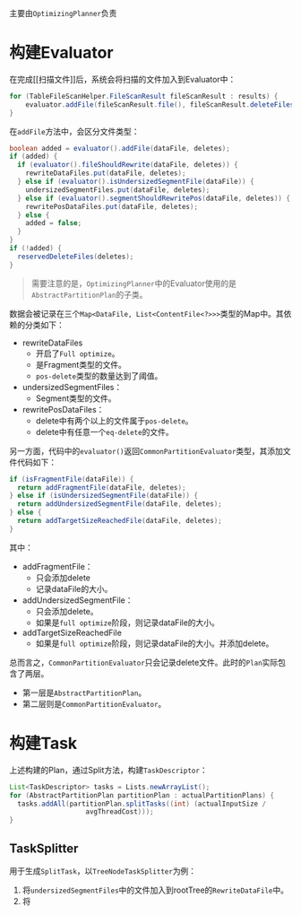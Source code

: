 主要由`OptimizingPlanner`负责
# 构建Evaluator
在完成[[扫描文件]]后，系统会将扫描的文件加入到Evaluator中：
```Java
for (TableFileScanHelper.FileScanResult fileScanResult : results) {
	evaluator.addFile(fileScanResult.file(), fileScanResult.deleteFiles());
}
```

在`addFile`方法中，会区分文件类型：
```java
boolean added = evaluator().addFile(dataFile, deletes);  
if (added) {  
  if (evaluator().fileShouldRewrite(dataFile, deletes)) {  
    rewriteDataFiles.put(dataFile, deletes);  
  } else if (evaluator().isUndersizedSegmentFile(dataFile)) {  
    undersizedSegmentFiles.put(dataFile, deletes);  
  } else if (evaluator().segmentShouldRewritePos(dataFile, deletes)) {  
    rewritePosDataFiles.put(dataFile, deletes);  
  } else {  
    added = false;  
  }  
}  
if (!added) {  
  reservedDeleteFiles(deletes);  
}
```

> 需要注意的是，`OptimizingPlanner`中的Evaluator使用的是`AbstractPartitionPlan`的子类。

数据会被记录在三个`Map<DataFile, List<ContentFile<?>>>`类型的Map中。其依赖的分类如下：
- rewriteDataFiles
	- 开启了`Full optimize`。
	- 是Fragment类型的文件。
	- `pos-delete`类型的数量达到了阈值。
- undersizedSegmentFiles：
	- Segment类型的文件。
- rewritePosDataFiles：
	- delete中有两个以上的文件属于`pos-delete`。
	- delete中有任意一个`eq-delete`的文件。


另一方面，代码中的`evaluator()`返回`CommonPartitionEvaluator`类型，其添加文件代码如下：
```java
if (isFragmentFile(dataFile)) {  
  return addFragmentFile(dataFile, deletes);  
} else if (isUndersizedSegmentFile(dataFile)) {  
  return addUndersizedSegmentFile(dataFile, deletes);  
} else {  
  return addTargetSizeReachedFile(dataFile, deletes);  
}
```

其中：
- addFragmentFile：
	- 只会添加delete
	- 记录dataFile的大小。
- addUndersizedSegmentFile：
	- 只会添加delete。
	- 如果是`full optimize`阶段，则记录dataFile的大小。
- addTargetSizeReachedFile
	- 如果是`full optimize`阶段，则记录dataFile的大小。并添加delete。

总而言之，`CommonPartitionEvaluator`只会记录delete文件。此时的`Plan`实际包含了两层。
- 第一层是`AbstractPartitionPlan`。
- 第二层则是`CommonPartitionEvaluator`。

# 构建Task

上述构建的Plan，通过Split方法，构建`TaskDescriptor`：
```Java
List<TaskDescriptor> tasks = Lists.newArrayList();  
for (AbstractPartitionPlan partitionPlan : actualPartitionPlans) {  
  tasks.addAll(partitionPlan.splitTasks((int) (actualInputSize /
				   avgThreadCost)));  
}
```

## TaskSplitter
用于生成`SplitTask`，以`TreeNodeTaskSplitter`为例：
1. 将`undersizedSegmentFiles`中的文件加入到rootTree的`RewriteDataFile`中。
2. 将